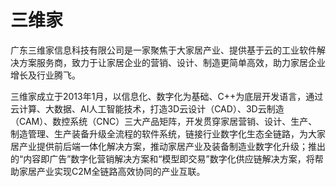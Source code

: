 # 

# 三维家

广东三维家信息科技有限公司是一家聚焦于大家居产业、提供基于云的工业软件解决方案服务商，致力于让家居企业的营销、设计、制造更简单高效，助力家居企业增长及行业腾飞。

三维家成立于2013年1月，以信息化、数字化为基础、C++为底层开发语言，通过云计算、大数据、AI人工智能技术，打造3D云设计（CAD）、3D云制造（CAM）、数控系统（CNC）三大产品矩阵，开发贯穿家居营销、设计、生产、制造管理、生产装备升级全流程的软件系统，链接行业数字化生态全链路，为大家居产业提供前后端一体化解决方案，推动家居产业及装备制造业数字化升级；推出的“内容即广告”数字化营销解决方案和“模型即交易”数字化供应链解决方案，将帮助家居产业实现C2M全链路高效协同的产业互联。

